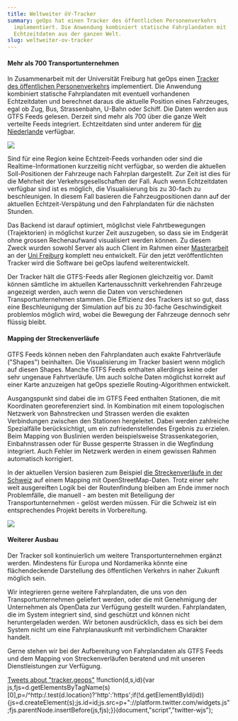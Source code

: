 ```yaml
---
title: Weltweiter öV-Tracker
summary: geOps hat einen Tracker des öffentlichen Personenverkehrs
  implementiert. Die Anwendung kombiniert statische Fahrplandaten mit
  Echtzeitdaten aus der ganzen Welt.
slug: weltweiter-ov-tracker
---
```

#### Mehr als 700 Transportunternehmen

In Zusammenarbeit mit der Universität Freiburg hat geOps einen [Tracker des öffentlichen Personenverkehrs](http://tracker.geops.ch/?z=14&s=20&lat=40.723&lon=-74.002) implementiert. Die Anwendung kombiniert statische Fahrplandaten mit eventuell vorhandenen Echtzeitdaten und berechnet daraus die aktuelle Position eines Fahrzeuges, egal ob Zug, Bus, Strassenbahn, U-Bahn oder Schiff. Die Daten werden aus GTFS Feeds gelesen. Derzeit sind mehr als 700 über die ganze Welt verteilte Feeds integriert. Echtzeitdaten sind unter anderem für [die Niederlande](http://tracker.geops.ch/?z=13&s=1&lat=52.36595686731005&lon=4.904365539550781) verfügbar.

![](/images/blog/weltweiter-ov-tracker/trackerbar.png)

Sind für eine Region keine Echtzeit-Feeds vorhanden oder sind die Realtime-Informationen kurzzeitig nicht verfügbar, so werden die aktuellen Soll-Positionen der Fahrzeuge nach Fahrplan dargestellt. Zur Zeit ist dies für die Mehrheit der Verkehrsgesellschaften der Fall. Auch wenn Echtzeitdaten verfügbar sind ist es möglich, die Visualisierung bis zu 30-fach zu beschleunigen. In diesem Fall basieren die Fahrzeugpositionen dann auf der aktuellen Echtzeit-Verspätung und den Fahrplandaten für die nächsten Stunden.

Das Backend ist darauf optimiert, möglichst viele Fahrtbewegungen (Trajektorien) in möglichst kurzer Zeit auszugeben, so dass sie im Endgerät ohne grossen Rechenaufwand visualisiert werden können. Zu diesem Zweck wurden sowohl Server als auch Client im Rahmen einer [Masterarbeit](http://ad-publications.informatik.uni-freiburg.de/theses/Master_Patrick_Brosi_2014.pdf) an der [Uni Freiburg](https://ad.informatik.uni-freiburg.de/front-page-en?set_language=en) komplett neu entwickelt. Für den jetzt veröffentlichten Tracker wird die Software bei geOps laufend weiterentwickelt.

Der Tracker hält die GTFS-Feeds aller Regionen gleichzeitig vor. Damit können sämtliche im aktuellen Kartenausschnitt verkehrenden Fahrzeuge angezeigt werden, auch wenn die Daten von verschiedenen Transportunternehmen stammen. Die Effizienz des Trackers ist so gut, dass eine Beschleunigung der Simulation auf bis zu 30-fache Geschwindigkeit problemlos möglich wird, wobei die Bewegung der Fahrzeuge dennoch sehr flüssig bleibt.

#### Mapping der Streckenverläufe

GTFS Feeds können neben den Fahrplandaten auch exakte Fahrtverläufe ("Shapes") beinhalten. Die Visualisierung im Tracker basiert wenn möglich auf diesen Shapes. Manche GTFS Feeds enthalten allerdings keine oder sehr ungenaue Fahrtverläufe. Um auch solche Daten möglichst korrekt auf einer Karte anzuzeigen hat geOps spezielle Routing-Algorithmen entwickelt.

Ausgangspunkt sind dabei die im GTFS Feed enthalten Stationen, die mit Koordinaten georeferenziert sind. In Kombination mit einem topologischen Netzwerk von Bahnstrecken und Strassen werden die exakten Verbindungen zwischen den Stationen hergeleitet. Dabei werden zahlreiche Spezialfälle berücksichtigt, um ein zufriedenstellendes Ergebnis zu erzielen. Beim Mapping von Buslinien werden beispielsweise Strassenkategorien, Einbahnstrassen oder für Busse gesperrte Strassen in die Wegfindung integriert. Auch Fehler im Netzwerk werden in einem gewissen Rahmen automatisch korrigiert.

In der aktuellen Version basieren zum Beispiel [die Streckenverläufe in der Schweiz](http://tracker.geops.ch/?z=15&s=30&lat=47.37955096693522&lon=8.538994789123535) auf einem Mapping mit OpenStreetMap-Daten. Trotz einer sehr weit ausgereiften Logik bei der Routenfindung bleiben am Ende immer noch Problemfälle, die manuell - am besten mit Beteiligung der Transportunternehmen - gelöst werden müssen. Für die Schweiz ist ein entsprechendes Projekt bereits in Vorbereitung.

![](/images/blog/weltweiter-ov-tracker/trackeramsterdam.png)

#### Weiterer Ausbau

Der Tracker soll kontinuierlich um weitere Transportunternehmen ergänzt werden. Mindestens für Europa und Nordamerika könnte eine flächendeckende Darstellung des öffentlichen Verkehrs in naher Zukunft möglich sein.

Wir integrieren gerne weitere Fahrplandaten, die uns von den Transportunternehmen geliefert werden, oder die mit Genehmigung der Unternehmen als OpenData zur Verfügung gestellt wurden. Fahrplandaten, die im System integriert sind, sind geschützt und können nicht heruntergeladen werden. Wir betonen ausdrücklich, dass es sich bei dem System nicht um eine Fahrplanauskunft mit verbindlichem Charakter handelt.

Gerne stehen wir bei der Aufbereitung von Fahrplandaten als GTFS Feeds und dem Mapping von Streckenverläufen beratend und mit unseren Dienstleistungen zur Verfügung.

[Tweets about "tracker.geops"](https://twitter.com/search?q=tracker.geops) !function(d,s,id){var js,fjs=d.getElementsByTagName(s)\[0\],p=/^http:/.test(d.location)?'http':'https';if(!d.getElementById(id)){js=d.createElement(s);js.id=id;js.src=p+"://platform.twitter.com/widgets.js";fjs.parentNode.insertBefore(js,fjs);}}(document,"script","twitter-wjs");